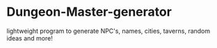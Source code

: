 # Dungeon-Master-generator
lightweight program to generate NPC's, names, cities, taverns, random ideas and more!
